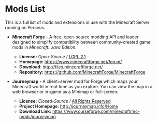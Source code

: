 # Mods List
 This is a full list of mods and extensions in use with the Minecraft Server running on Perseus.

 - **Minecraft Forge** - A free, open-source modding API and loader designed to simplify compatibility between community-created game mods in *Minecraft: Java Edition*.
    - **License:** *Open-Source* / [LGPL 2.1](http://www.gnu.org/licenses/old-licenses/lgpl-2.1.txt)
    - **Homepage:** https://www.minecraftforge.net/forum/
    - **Download:** http://files.minecraftforge.net/
    - **Repository:** https://github.com/MinecraftForge/MinecraftForge


 - **Journeymap** - A client+server mod for Forge which maps your Minecraft world in real-time as you explore. You can view the map in a web browser or in-game as a Minimap or full-screen.
    - **License:** *Closed-Source* / [All Rights Reserved](https://www.curseforge.com/project/32274/license)
    - **Project Homepage:** http://journeymap.info/Home
    - **Download Link:** https://www.curseforge.com/minecraft/mc-mods/journeymap
